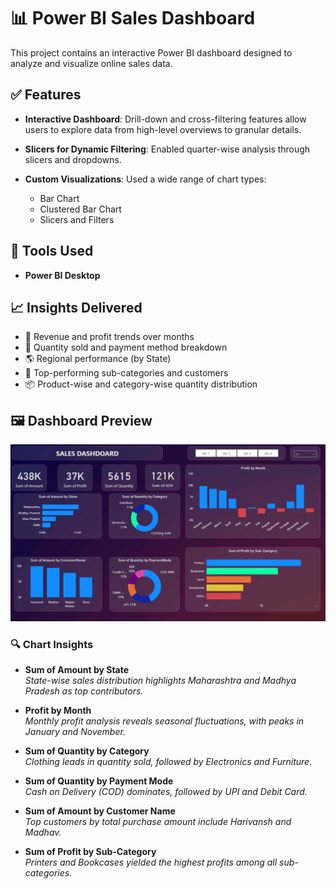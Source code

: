 
# 📊 Power BI Sales Dashboard

This project contains an interactive Power BI dashboard designed to analyze and visualize online sales data.

## ✅ Features

- **Interactive Dashboard**: Drill-down and cross-filtering features allow users to explore data from high-level overviews to granular details.
- **Slicers for Dynamic Filtering**: Enabled quarter-wise analysis through slicers and dropdowns.

- **Custom Visualizations**: Used a wide range of chart types:
  - Bar Chart
  - Clustered Bar Chart
  - Slicers and Filters

## 🧰 Tools Used

- **Power BI Desktop**

## 📈 Insights Delivered

- 💸 Revenue and profit trends over months
- 🧾 Quantity sold and payment method breakdown
- 🌎 Regional performance (by State)
- 🎯 Top-performing sub-categories and customers
- 📦 Product-wise and category-wise quantity distribution

## 🖼️ Dashboard Preview

![Sales Dashboard](Dashboard.png)

### 🔍 Chart Insights

- **Sum of Amount by State**  
  *State-wise sales distribution highlights Maharashtra and Madhya Pradesh as top contributors.*

- **Profit by Month**  
  *Monthly profit analysis reveals seasonal fluctuations, with peaks in January and November.*

- **Sum of Quantity by Category**  
  *Clothing leads in quantity sold, followed by Electronics and Furniture.*

- **Sum of Quantity by Payment Mode**  
  *Cash on Delivery (COD) dominates, followed by UPI and Debit Card.*

- **Sum of Amount by Customer Name**  
  *Top customers by total purchase amount include Harivansh and Madhav.*

- **Sum of Profit by Sub-Category**  
  *Printers and Bookcases yielded the highest profits among all sub-categories.*
